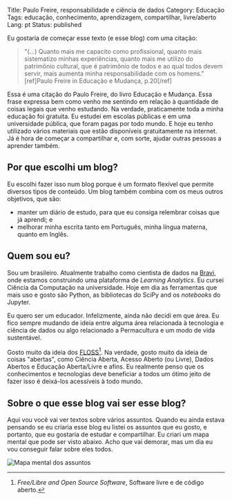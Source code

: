 Title: Paulo Freire, responsabilidade e ciência de dados
Category: Educação
Tags: educação, conhecimento, aprendizagem, compartilhar, livre/aberto
Lang: pt
Status: published


Eu gostaria de começar esse texto (e esse blog) com uma citação:

> "(...)  Quanto mais me capacito como profissional, quanto mais sistematizo
minhas experiências, quanto mais me utilizo do patrimônio cultural, que é
patrimônio de todos e ao qual todos devem servir, mais aumenta minha
responsabilidade com os homens."[ref]Paulo Freire in Educação e Mudança, p.20[/ref]

Essa é uma citação do Paulo Freire, do livro Educação e Mudança. Essa frase expressa
bem como venho me sentindo em relação à quantidade de coisas legais que venho estudando.
Na verdade, praticamente toda a minha educação foi gratuita. Eu estudei em escolas públicas
e em uma universidade pública, que foram pagas por todo mundo. E hoje eu tenho utilizado
vários materiais que estão disponíveis gratuitamente na internet. Já é hora de começar a
compartilhar e, com sorte, ajudar outras pessoas a aprender também.


## Por que escolhi um blog?

Eu escolhi fazer isso num blog porque é um formato flexível que permite diversos tipos
de conteúdo. Um blog também combina com os meus outros objetivos, que são:

 - manter um diário de estudo, para que eu consiga relembrar coisas que já aprendi; e
 - melhorar minha escrita tanto em Português, minha língua materna, quanto em Inglês.


## Quem sou eu?

Sou um brasileiro. Atualmente trabalho como cientista de dados na [Bravi](http://bravi.com.br),
onde estamos construindo uma plataforma de _Learning Analytics_. Eu cursei Ciência da
Computação na universidade. Hoje em dia as ferramentas que mais uso e gosto são Python,
as bibliotecas do SciPy and os _notebooks_ do Jupyter.

Eu quero ser um educador. Infelizmente, ainda não decidi em que área. Eu fico sempre mudando
de ideia entre alguma área relacionada à tecnologia e ciência de dados ou algo relacionado a
Permacultura e um modo de vida sustentável.

Gosto muito da ideia dos [FLOSS](https://www.gnu.org/philosophy/floss-and-foss.en.html)[^1].
Na verdade, gosto muito da ideia de coisas "abertas", como Ciência Aberta, Acesso Aberto (ou
Livre), Dados Abertos e Educação Aberta/Livre e afins. Eu realmente penso que os conhecimentos
e tecnologias deve beneficiar a todos um ótimo jeito de fazer isso é deixá-los acessíveis à
todo mundo.


## Sobre o que esse blog vai ser esse blog?

Aqui vou você vai ver textos sobre vários assuntos. Quando eu ainda estava pensando se eu
criaria esse blog eu listei os assuntos que eu gosto, e portanto, que eu gostaria de estudar
e compartilhar. Eu criari um mapa mental que pode ser visto abaixo. Acho que vai demorar, mas
um dia eu vou conseguir falar sobre eles todos.

![Mapa mental dos assuntos]({filename}/images/mindmap_transparent.png)


[^1]: _Free/Libre and Open Source Software_, Software livre e de código aberto.
